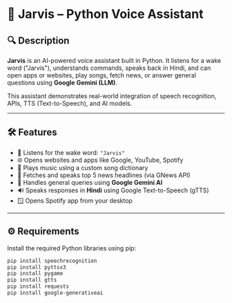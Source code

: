 # 🧠 Jarvis – Python Voice Assistant

## 🔍 Description

**Jarvis** is an AI-powered voice assistant built in Python. It listens for a wake word ("Jarvis"), understands commands, speaks back in Hindi, and can open apps or websites, play songs, fetch news, or answer general questions using **Google Gemini (LLM)**.

This assistant demonstrates real-world integration of speech recognition, APIs, TTS (Text-to-Speech), and AI models.

---

## 🛠️ Features

- 🎤 Listens for the wake word: `"Jarvis"`
- 🌐 Opens websites and apps like Google, YouTube, Spotify
- 🎵 Plays music using a custom song dictionary
- 📰 Fetches and speaks top 5 news headlines (via GNews API)
- 🤖 Handles general queries using **Google Gemini AI**
- 🔊 Speaks responses in **Hindi** using Google Text-to-Speech (gTTS)
- 🪟 Opens Spotify app from your desktop

---

## ⚙️ Requirements

Install the required Python libraries using pip:

```bash
pip install speechrecognition
pip install pyttsx3
pip install pygame
pip install gtts
pip install requests
pip install google-generativeai

